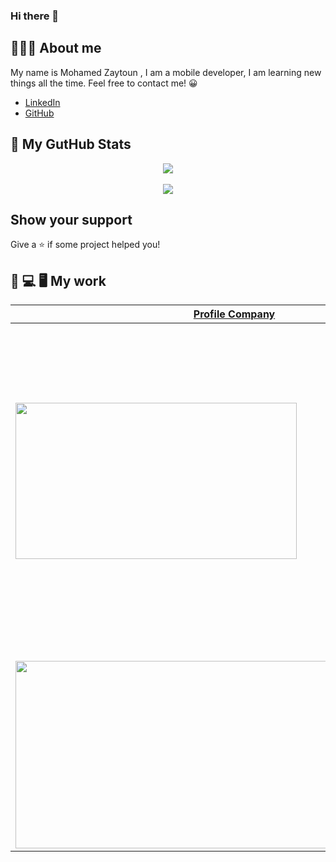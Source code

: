 
### Hi there 👋
## 👨🏻‍💻 About me
My name is Mohamed Zaytoun , I am a mobile developer,  I am learning new things all the time. Feel free to contact me! 😀

- [LinkedIn](https://www.linkedin.com/in/mohamed-zaytoun/)
- [GitHub](https://github.com/MohamedZaton)

    
## 👀 My GutHub Stats

<div style="align:center;" align="center">
  <center>
    <img align="center" src="https://github-readme-stats.vercel.app/api?username=MohamedZaton&count_private=true&show_icons=true&theme=nord" />
  </center>
</div>
&nbsp;&nbsp;
<div style="align:center;" align="center">
  <center>
    <img align="center" src="https://github-readme-stats.vercel.app/api/top-langs/?username=deus-magna&layout=compact&langs_count=8&theme=nord" />
  </center>
</div>


## Show your support

Give a ⭐️ if some project helped you!

## 📲 💻 🖥 My work

| [Profile Company](https://github.com/MohamedZaton/profile_info_company)      | [Promoter app (Private)](https://github.com/MohamedZaton/Promoter_Mobile_App) |
--- | ---
| <img src="https://j.gifs.com/NLMzqm.gif" width="450" height="250">    | <img src="https://j.gifs.com/vlPyzm.gif" width="250" height="500"/>       |
| | |
|  | [Livestock App (Private)](https://play.google.com/store/apps/details?id=com.pclink.alanaam) |
| <img src="https://i.imgur.com/36TA1ki.png" width="700" height="300"> |  ARD ALAnnam Applecation for fresh carcasses and meats makes it easy for you to choose the type and size before delivery this app connect with woocommerce API.<br /><br /> <img src="https://img.shields.io/badge/Flutter-02569B?style=for-the-badge&logo=flutter&logoColor=white" /> <img src="https://img.shields.io/badge/firebase-ffca28?style=for-the-badge&logo=firebase&logoColor=black"/> <img src="https://img.shields.io/badge/-wooCommerce-blueviolet?style=for-the-badge"/> <img src="https://img.shields.io/badge/-One%20Signal-red?style=for-the-badge"/><br/>  <a href='https://play.google.com/store/apps/details?id=com.pclink.alanaam'><img src='https://play.google.com/intl/en_us/badges/static/images/badges/en_badge_web_generic.png?hl=tr'  width="180" height="100"/></a>|


<!--
**deus-magna/deus-magna** is a ✨ _special_ ✨ repository because its `README.md` (this file) appears on your GitHub profile.

Here are some ideas to get you started:

- 🔭 I’m currently working on ...
- 🌱 I’m currently learning ...
- 👯 I’m looking to collaborate on ...
- 🤔 I’m looking for help with ...
- 💬 Ask me about ...
- 📫 How to reach me: ...
- 😄 Pronouns: ...
- ⚡ Fun fact: ...
-->
